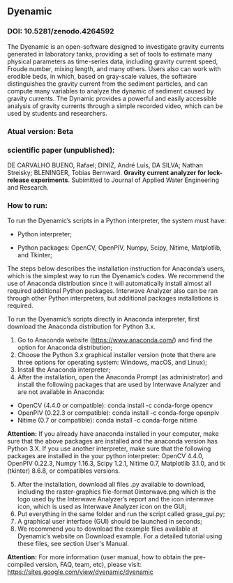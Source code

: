 ## Dyenamic 
### DOI: 10.5281/zenodo.4264592

The Dyenamic is an open-software designed to investigate gravity currents generated in laboratory tanks, providing a set of tools to estimate many physical parameters as time-series data, including gravity current speed, Froude number, mixing length, and many others. Users also can work with erodible beds, in which, based on gray-scale values, the software distinguishes the gravity current from the sediment particles, and can compute many variables to analyze the dynamic of sediment caused by gravity currents.
The Dynamic provides a powerful and easily accessible analysis of gravity currents through a simple recorded video, which can be used by students and researchers.

### Atual version: Beta 

### scientific paper (unpublished):
DE CARVALHO BUENO, Rafael; DINIZ, André Luís, DA SILVA; Nathan Streisky; BLENINGER, Tobias Bernward. **Gravity current analyzer for lock-release experiments**. Subimitted to Journal of Applied Water Engineering and Research.


### How to run:

To run the Dyenamic’s scripts in a Python interpreter, the system must have:

* Python interpreter;

* Python packages: OpenCV, OpenPIV, Numpy, Scipy, Nitime, Matplotlib, and Tkinter;

The steps below describes the installation instruction for Anaconda’s users, which is the simplest way to run
the Dyenamic’s codes. We recommend the use of Anaconda distribution since it will automatically
install almost all required additional Python packages. Interwave Analyzer also can be ran through other
Python interpreters, but additional packages installations is required.


To run the Dyenamic’s scripts directly in Anaconda interpreter, first download the Anaconda distribution
for Python 3.x.

1) Go to Anaconda website (https://www.anaconda.com/) and find the option for Anaconda distribution;
2) Choose the Python 3.x graphical installer version (note that there are three options for operating system:
Windows, macOS, and Linux);
3) Install the Anaconda interpreter;
4) After the installation, open the Anaconda Prompt (as administrator) and install the following packages
that are used by Interwave Analyzer and are not available in Anaconda:

* OpenCV (4.4.0 or compatible): conda install -c conda-forge opencv
* OpenPIV (0.22.3 or compatible): conda install -c conda-forge openpiv
* Nitime (0.7 or compatible): conda install -c conda-forge nitime

**Attention:** If you already have anaconda installed in your computer, make sure that the above packages
are installed and the anaconda version has Python 3.X. If you use another interpreter, make sure that the
following packages are installed in the your python interpreter: OpenCV 4.4.0, OpenPIV 0.22.3, Numpy 1.16.3, Scipy 1.2.1, Nitime 0.7, Matplotlib 3.1.0, and tk (tkinter) 8.6.8, or compatibles versions.

5) After the installation, download all files .py available to download, including the raster-graphics file-format 0interwave.png which is the logo used by the Interwave Analyzer’s report and the icon interwave icon, which is used as Interwave Analyzer icon on the GUI;
6) Put everything in the same folder and run the script called grase_gui.py;
8) A graphical user interface (GUI) should be launched in seconds;
9) We recommend you to download the example files available at Dyenamic’s website on Download
example. For a detailed tutorial using these files, see section User's Manual.

**Attention:** For more information (user manual, how to obtain the pre-compiled version, FAQ, team, etc), please visit: https://sites.google.com/view/dyenamic/dyenamic
